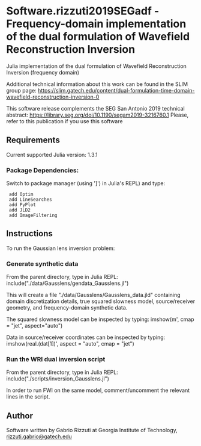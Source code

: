 # Software.rizzuti2019SEGadf - Frequency-domain implementation of the dual formulation of Wavefield Reconstruction Inversion

Julia implementation of the dual formulation of Wavefield Reconstruction Inversion (frequency domain)

Additional technical information about this work can be found in the SLIM group page:
https://slim.gatech.edu/content/dual-formulation-time-domain-wavefield-reconstruction-inversion-0

This software release complements the SEG San Antonio 2019 technical abstract:
https://library.seg.org/doi/10.1190/segam2019-3216760.1
Please, refer to this publication if you use this software

## Requirements

Current supported Julia version: 1.3.1

### Package Dependencies: ###

Switch to package manager (using ']') in Julia's REPL) and type:

```
 add Optim
 add LineSearches
 add PyPlot
 add JLD2
 add ImageFiltering
```

## Instructions

To run the Gaussian lens inversion problem:

### Generate synthetic data

From the parent directory, type in Julia REPL:
include("./data/Gausslens/gendata_Gausslens.jl")

This will create a file "./data/Gausslens/Gausslens_data.jld" containing domain discretization details, true squared slowness model, source/receiver geometry, and frequency-domain synthetic data.

The squared slowness model can be inspected by typing:
imshow(m', cmap = "jet", aspect="auto")

Data in source/receiver coordinates can be inspected by typing:
imshow(real.(dat[1])', aspect = "auto", cmap = "jet")

### Run the WRI dual inversion script

From the parent directory, type in Julia REPL:
include("./scripts/inversion_Gausslens.jl")

In order to run FWI on the same model, comment/uncomment the relevant lines in the script.

## Author

Software written by Gabrio Rizzuti at Georgia Institute of Technology, rizzuti.gabrio@gatech.edu
